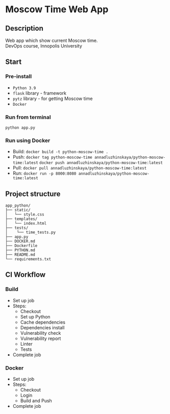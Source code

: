 # Moscow Time Web App

## Description
Web app which show current Moscow time.\
DevOps course, Innopolis University

## Start
### Pre-install
- `Python 3.9`
- `flask` library - framework
- `pytz` library - for getting Moscow time
- `Docker`

### Run from terminal
`python app.py`

### Run using Docker
- Build: 
    `docker build -t python-moscow-time .`
- Push: 
    `docker tag python-moscow-time annadluzhinskaya/python-moscow-time:latest`
    `docker push annadluzhinskaya/python-moscow-time:latest`
- Pull: 
    `docker pull annadluzhinskaya/python-moscow-time:latest`
- Run:
    `docker run -p 8000:8080 annadluzhinskaya/python-moscow-time:latest`

## Project structure

```text
app_python/
├── static/
│   └── style.css
├── templates/
│   └── index.html
├── tests/
│    └── time_tests.py
├── app.py
├── DOCKER.md
├── Dockerfile
├── PYTHON.md
├── README.md
└── requirements.txt
```
## CI Workflow

### Build
- Set up job
- Steps:
    - Checkout
    - Set up Python
    - Cache dependencies
    - Dependencies install
    - Vulnerability check
    - Vulnerability report
    - Linter
    - Tests
- Complete job

### Docker
- Set up job
- Steps:
    - Checkout
    - Login
    - Build and Push
- Complete job
